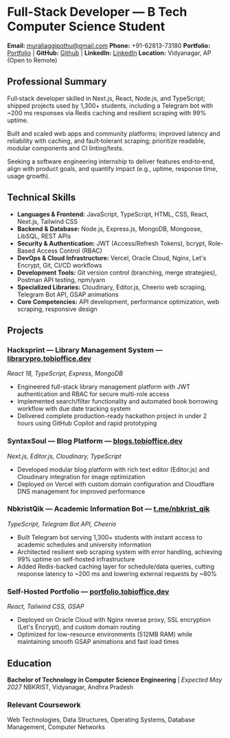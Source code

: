 # Full-Stack Developer — B Tech Computer Science Student

**Email:** muraliaggipothu@gmail.com
**Phone:** +91-62813-73180
**Portfolio:** [Portfolio](https://portfolio.tobioffice.dev) | **GitHub:** [Github](https://github.com/tobioffice) | **LinkedIn:** [LinkedIn](https://www.linkedin.com/in/tobioffice/)
**Location:** Vidyanagar, AP (Open to Remote)

## Professional Summary

Full‑stack developer skilled in Next.js, React, Node.js, and TypeScript; shipped projects used by 1,300+ students, including a Telegram bot with ~200 ms responses via Redis caching and resilient scraping with 99% uptime.

Built and scaled web apps and community platforms; improved latency and reliability with caching, and fault‑tolerant scraping; prioritize readable, modular components and CI linting/tests.

Seeking a software engineering internship to deliver features end‑to‑end, align with product goals, and quantify impact (e.g., uptime, response time, usage growth).

## Technical Skills

- **Languages & Frontend:** JavaScript, TypeScript, HTML, CSS, React, Next.js, Tailwind CSS
- **Backend & Database:** Node.js, Express.js, MongoDB, Mongoose, LibSQL, REST APIs
- **Security & Authentication:** JWT (Access/Refresh Tokens), bcrypt, Role-Based Access Control (RBAC)
- **DevOps & Cloud Infrastructure:** Vercel, Oracle Cloud, Nginx, Let's Encrypt, Git, CI/CD workflows
- **Development Tools:** Git version control (branching, merge strategies), Postman API testing, npm/yarn
- **Specialized Libraries:** Cloudinary, Editor.js, Cheerio web scraping, Telegram Bot API, GSAP animations
- **Core Competencies:** API development, performance optimization, web scraping, responsive design

## Projects

### Hacksprint — Library Management System — [librarypro.tobioffice.dev](https://librarypro.tobioffice.dev)
*React 18, TypeScript, Express, MongoDB*

- Engineered full-stack library management platform with JWT authentication and RBAC for secure multi-role access
- Implemented search/filter functionality and automated book borrowing workflow with due date tracking system
- Delivered complete production-ready hackathon project in under 2 hours using GitHub Copilot and rapid prototyping

### SyntaxSoul — Blog Platform — [blogs.tobioffice.dev](https://SyntaxSoul.tobioffice.dev)
*Next.js, Editor.js, Cloudinary, TypeScript*

- Developed modular blog platform with rich text editor (Editor.js) and Cloudinary integration for image optimization
- Deployed on Vercel with custom domain configuration and Cloudflare DNS management for improved performance

### NbkristQik — Academic Information Bot — [t.me/nbkrist_qik](https://t.me/nbkrist_qik)
*TypeScript, Telegram Bot API, Cheerio*

- Built Telegram bot serving 1,300+ students with instant access to academic schedules and university information
- Architected resilient web scraping system with error handling, achieving 99% uptime on self-hosted infrastructure
- Added Redis-backed caching layer for schedule/data queries, cutting response latency to ~200 ms and lowering external requests by ~80%

### Self-Hosted Portfolio — [portfolio.tobioffice.dev](https://portfolio.tobioffice.dev)
*React, Tailwind CSS, GSAP*

- Deployed on Oracle Cloud with Nginx reverse proxy, SSL encryption (Let's Encrypt), and custom domain routing
- Optimized for low-resource environments (512MB RAM) while maintaining smooth GSAP animations and fast load times

## Education

**Bachelor of Technology in Computer Science Engineering** | *Expected May 2027*
NBKRIST, Vidyanagar, Andhra Pradesh

### Relevant Coursework
Web Technologies, Data Structures, Operating Systems, Database Management, Computer Networks
